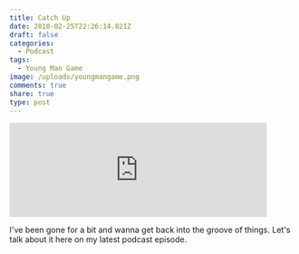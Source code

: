 ```yaml
---
title: Catch Up
date: 2018-02-25T22:26:14.821Z
draft: false
categories:
  - Podcast
tags:
  - Young Man Game
image: /uploads/youngmangame.png
comments: true
share: true
type: post
---
```

<iframe width="90%" height="166" scrolling="no" frameborder="no" allow="autoplay" src="https://w.soundcloud.com/player/?url=https%3A//api.soundcloud.com/tracks/405710724&color=%23ff5500&auto_play=false&hide_related=false&show_comments=true&show_user=true&show_reposts=false&show_teaser=true"></iframe>

<br/>

I've been gone for a bit and wanna get back into the groove of things. Let's talk about it here on my latest podcast episode.

